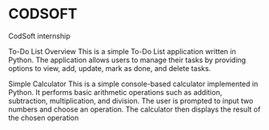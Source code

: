 # CODSOFT
CodSoft internship

To-Do List
Overview
This is a simple To-Do List application written in Python. The application allows users to manage their tasks by providing options to view, add, update, mark as done, and delete tasks.

Simple Calculator
This is a simple console-based calculator implemented in Python. It performs basic arithmetic operations such as addition, subtraction, multiplication, and division. The user is prompted to input two numbers and choose an operation. The calculator then displays the result of the chosen operation
